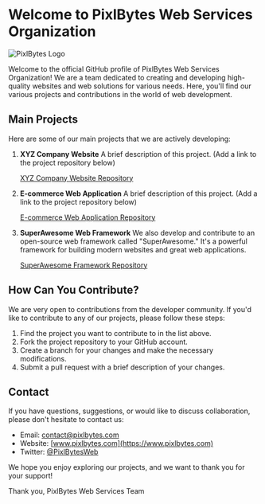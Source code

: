 # Welcome to PixlBytes Web Services Organization

![PixlBytes Logo](link-to-logo.png)

Welcome to the official GitHub profile of PixlBytes Web Services Organization! We are a team dedicated to creating and developing high-quality websites and web solutions for various needs. Here, you'll find our various projects and contributions in the world of web development.

## Main Projects

Here are some of our main projects that we are actively developing:

1. **XYZ Company Website**
   A brief description of this project. (Add a link to the project repository below)

   [XYZ Company Website Repository](link-to-xyz-repo)

2. **E-commerce Web Application**
   A brief description of this project. (Add a link to the project repository below)

   [E-commerce Web Application Repository](link-to-e-commerce-repo)

3. **SuperAwesome Web Framework**
   We also develop and contribute to an open-source web framework called "SuperAwesome." It's a powerful framework for building modern websites and great web applications.

   [SuperAwesome Framework Repository](link-to-superawesome-repo)

## How Can You Contribute?

We are very open to contributions from the developer community. If you'd like to contribute to any of our projects, please follow these steps:

1. Find the project you want to contribute to in the list above.
2. Fork the project repository to your GitHub account.
3. Create a branch for your changes and make the necessary modifications.
4. Submit a pull request with a brief description of your changes.

## Contact

If you have questions, suggestions, or would like to discuss collaboration, please don't hesitate to contact us:

- Email: contact@pixlbytes.com
- Website: [www.pixlbytes.com](https://www.pixlbytes.com)
- Twitter: [@PixlBytesWeb](https://twitter.com/PixlBytesWeb)

We hope you enjoy exploring our projects, and we want to thank you for your support!

Thank you,
PixlBytes Web Services Team
